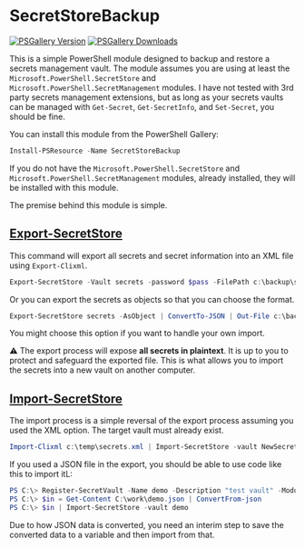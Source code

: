 # SecretStoreBackup

[![PSGallery Version](https://img.shields.io/powershellgallery/v/SecretStoreBackup.png?style=for-the-badge&label=PowerShell%20Gallery)](https://www.powershellgallery.com/packages/SecretStoreBackup/) [![PSGallery Downloads](https://img.shields.io/powershellgallery/dt/SecretStoreBackup.png?style=for-the-badge&label=Downloads)](https://www.powershellgallery.com/packages/SecretStoreBackup/)

This is a simple PowerShell module designed to backup and restore a secrets management vault. The module assumes you are using at least the `Microsoft.PowerShell.SecretStore` and `Microsoft.PowerShell.SecretManagement` modules. I have not tested with 3rd party secrets management extensions, but as long as your secrets vaults can be managed with `Get-Secret`, `Get-SecretInfo`, and `Set-Secret`, you should be fine.

You can install this module from the PowerShell Gallery:

```powershell
Install-PSResource -Name SecretStoreBackup
```

If you do not have the `Microsoft.PowerShell.SecretStore` and `Microsoft.PowerShell.SecretManagement` modules, already installed, they will be installed with this module.

The premise behind this module is simple.

## [Export-SecretStore](docs/Export-SecretStore.md)

This command will export all secrets and secret information into an XML file using `Export-Clixml`.

```powershell
Export-SecretStore -Vault secrets -password $pass -FilePath c:\backup\secrets.xml
```

Or you can export the secrets as objects so that you can choose the format.

```powershell
Export-SecretStore secrets -AsObject | ConvertTo-JSON | Out-File c:\backup\secrets.json
```

You might choose this option if you want to handle your own import.

:warning: The export process will expose __all secrets in plaintext__. It is up to you to protect and safeguard the exported file. This is what allows you to import the secrets into a new vault on another computer.

## [Import-SecretStore](docs/Import-SecretStore.md)

The import process is a simple reversal of the export process assuming you used the XML option. The target vault must already exist.

```powershell
Import-Clixml c:\temp\secrets.xml | Import-SecretStore -vault NewSecrets
```

If you used a JSON file in the export, you should be able to use code like this to import itL:

```powershell
PS C:\> Register-SecretVault -Name demo -Description "test vault" -ModuleName Microsoft.Powershell.SecretStore
PS C:\> $in = Get-Content C:\work\demo.json | ConvertFrom-json
PS C:\> $in | Import-SecretStore -vault demo
```

Due to how JSON data is converted, you need an interim step to save the converted data to a variable and then import from that.
